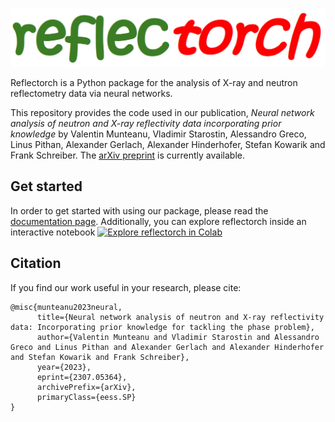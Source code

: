 ![reflectorch banner](https://raw.githubusercontent.com/schreiber-lab/reflectorch/dev_vm/docs/reflectorch_logo.png)


Reflectorch is a Python package for the analysis of X-ray and neutron reflectometry data via neural networks. 

This repository provides the code used in our publication, *Neural network analysis of neutron and X-ray reflectivity data 
incorporating prior knowledge* by Valentin Munteanu, Vladimir Starostin, Alessandro Greco, Linus Pithan, Alexander Gerlach, Alexander Hinderhofer, Stefan Kowarik and Frank Schreiber. The [arXiv preprint](https://arxiv.org/abs/2307.05364) is currently available.  

## Get started

In order to get started with using our package, please read the [documentation page](https://).
Additionally, you can explore reflectorch inside an interactive notebook [![Explore reflectorch in Colab](https://colab.research.google.com/assets/colab-badge.svg)](https://colab.research.google.com/github/vmunteanu/reflectorch/blob/master/explore_reflectorch.ipynb)<br>


## Citation
If you find our work useful in your research, please cite:
```
@misc{munteanu2023neural,
      title={Neural network analysis of neutron and X-ray reflectivity data: Incorporating prior knowledge for tackling the phase problem}, 
      author={Valentin Munteanu and Vladimir Starostin and Alessandro Greco and Linus Pithan and Alexander Gerlach and Alexander Hinderhofer and Stefan Kowarik and Frank Schreiber},
      year={2023},
      eprint={2307.05364},
      archivePrefix={arXiv},
      primaryClass={eess.SP}
}
```